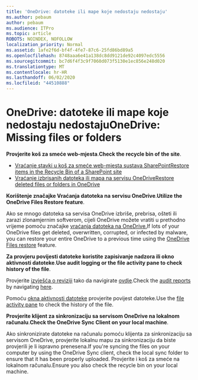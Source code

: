 ```yaml
---
title: 'OneDrive: datoteke ili mape koje nedostaju nedostaju'
ms.author: pebaum
author: pebaum
ms.audience: ITPro
ms.topic: article
ROBOTS: NOINDEX, NOFOLLOW
localization_priority: Normal
ms.assetid: 1afe2f6d-bf4f-4fe7-87c6-25fd86bd89a5
ms.openlocfilehash: 8748aaa6e41a138dc8dd9121de92c4097edc5556
ms.sourcegitcommit: bc7d6f4f3c9f7060d073f5130e1ec856e248d020
ms.translationtype: MT
ms.contentlocale: hr-HR
ms.lasthandoff: 06/02/2020
ms.locfileid: "44510888"
---
```

# <a name="onedrive-missing-files-or-folders"></a><span data-ttu-id="ccd5e-102">OneDrive: datoteke ili mape koje nedostaju nedostaju</span><span class="sxs-lookup"><span data-stu-id="ccd5e-102">OneDrive: Missing files or folders</span></span>

<span data-ttu-id="ccd5e-103">**Provjerite koš za smeće web-mjesta**.</span><span class="sxs-lookup"><span data-stu-id="ccd5e-103">**Check the recycle bin of the site**.</span></span>

- [<span data-ttu-id="ccd5e-104">Vraćanje stavki u koš za smeće web-mjesta sustava SharePoint</span><span class="sxs-lookup"><span data-stu-id="ccd5e-104">Restore items in the Recycle Bin of a SharePoint site</span></span>](https://support.office.com/article/restore-deleted-items-from-the-site-collection-recycle-bin-5fa924ee-16d7-487b-9a0a-021b9062d14b)
- [<span data-ttu-id="ccd5e-105">Vraćanje izbrisanih datoteka ili mapa na servisu OneDrive</span><span class="sxs-lookup"><span data-stu-id="ccd5e-105">Restore deleted files or folders in OneDrive</span></span>](https://support.office.com/article/Restore-deleted-files-or-folders-in-OneDrive-949ada80-0026-4db3-a953-c99083e6a84f)


<span data-ttu-id="ccd5e-106">**Korištenje značajke Vraćanja datoteka na servisu OneDrive**.</span><span class="sxs-lookup"><span data-stu-id="ccd5e-106">**Utilize the OneDrive Files Restore feature**.</span></span> 

<span data-ttu-id="ccd5e-107">Ako se mnogo datoteka sa servisa OneDrive izbriše, prebrisa, ošteti ili zarazi zlonamjernim softverom, cijeli OneDrive možete vratiti u prethodno vrijeme pomoću značajke [vraćanja datoteka na OneDrive.](https://support.office.com/article/Restore-your-OneDrive-fa231298-759d-41cf-bcd0-25ac53eb8a15)</span><span class="sxs-lookup"><span data-stu-id="ccd5e-107">If lots of your OneDrive files get deleted, overwritten, corrupted, or infected by malware, you can restore your entire OneDrive to a previous time using the [OneDrive Files restore](https://support.office.com/article/Restore-your-OneDrive-fa231298-759d-41cf-bcd0-25ac53eb8a15) feature.</span></span>


<span data-ttu-id="ccd5e-108">**Za provjeru povijesti datoteke koristite zapisivanje nadzora ili okno aktivnosti datoteke**.</span><span class="sxs-lookup"><span data-stu-id="ccd5e-108">**Use audit logging or the file activity pane to check history of the file**.</span></span>

<span data-ttu-id="ccd5e-109">Provjerite [izvješća o reviziji](https://docs.microsoft.com/microsoft-365/compliance/search-the-audit-log-in-security-and-compliance) tako da navigirate [ovdje](https://sip.protection.office.com/).</span><span class="sxs-lookup"><span data-stu-id="ccd5e-109">Check the [audit reports](https://docs.microsoft.com/microsoft-365/compliance/search-the-audit-log-in-security-and-compliance) by navigating [here](https://sip.protection.office.com/).</span></span>


<span data-ttu-id="ccd5e-110">Pomoću [okna aktivnosti datoteke](https://support.office.com/article/File-activity-in-a-document-library-6105ecda-1dd0-4f6f-9542-102bf5c0ffe0) provjerite povijest datoteke.</span><span class="sxs-lookup"><span data-stu-id="ccd5e-110">Use the [file activity pane](https://support.office.com/article/File-activity-in-a-document-library-6105ecda-1dd0-4f6f-9542-102bf5c0ffe0) to check the history of the file.</span></span>


<span data-ttu-id="ccd5e-111">**Provjerite klijent za sinkronizaciju sa servisom OneDrive na lokalnom računalu**.</span><span class="sxs-lookup"><span data-stu-id="ccd5e-111">**Check the OneDrive Sync Client on your local machine**.</span></span>

<span data-ttu-id="ccd5e-112">Ako sinkronizirate datoteke na računalu pomoću klijenta za sinkronizaciju sa servisom OneDrive, provjerite lokalnu mapu za sinkronizaciju da biste provjerili je li ispravno prenesena.</span><span class="sxs-lookup"><span data-stu-id="ccd5e-112">If you're syncing the files on your computer by using the OneDrive Sync client, check the local sync folder to ensure that it has been properly uploaded.</span></span> <span data-ttu-id="ccd5e-113">Provjerite i koš za smeće na lokalnom računalu.</span><span class="sxs-lookup"><span data-stu-id="ccd5e-113">Ensure you also check the recycle bin on your local machine.</span></span>

